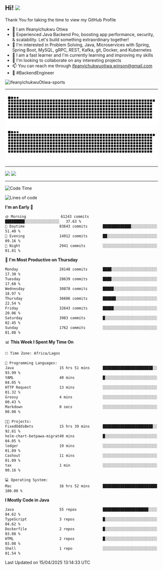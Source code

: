 <!-- BLOG-POST-LIST:START --><!-- BLOG-POST-LIST:END -->

## Hi! <img src="https://media.giphy.com/media/hvRJCLFzcasrR4ia7z/giphy.gif" width="4%"> 

Thank You for taking the time to view my GitHub Profile

- 👋 I am Ifeanyichukwu Otiwa
- 🚀 Experienced Java Backend Pro, boosting app performance, security, & scalability. Let's build something extraordinary together!
- 👀 I'm interested in Problem Solving, Java, Microservices with Spring, Spring Boot, MySQL, gRPC, REST, Kafka, git, Docker, and Kubernetes
- 🌱 I am a fast learner and I'm currently learning and improving my skills
- 💞️ I'm looking to collaborate on any interesting projects
- 📫 You can reach me through ifeanyichukwuotiwa.winson@gmail.com
- 🚀 #BackendEngineer

<p align="left" marginTop="10px"> <img src="https://komarev.com/ghpvc/?username=ifeanyichukwuOtiwa-sports&label=Profile%20views&color=0e75b6&style=for-the-badge" alt="ifeanyichukwuOtiwa-sports" /> </p>

***

<!--🐍📈SNAKEGRAPH / 🌐WEBSITE: https://github.com/Platane/snk -->
![github contribution grid snake animation](https://raw.githubusercontent.com/ifeanyichukwuOtiwa-sports/ifeanyichukwuOtiwa-sports/output/github-contribution-grid-snake-dark.svg#gh-dark-mode-only)![github contribution grid snake animation](https://raw.githubusercontent.com/ifeanyichukwuOtiwa-sports/ifeanyichukwuOtiwa-sports/output/github-contribution-grid-snake.svg#gh-light-mode-only)

***

<p float="left">
  <img float="left" src="https://github-readme-stats.vercel.app/api?username=ifeanyichukwuOtiwa-sports&count_private=true&include_all_commits=true&theme=react&show_icons=true" />
  <img float="right" src="https://github-readme-stats.vercel.app/api/top-langs/?username=ifeanyichukwuOtiwa-sports&layout=compact&show_icons=true&theme=react" /> 
</p>

***



<!--START_SECTION:waka-->
![Code Time](http://img.shields.io/badge/Code%20Time-3%2C625%20hrs%2055%20mins-blue)

![Lines of code](https://img.shields.io/badge/From%20Hello%20World%20I%27ve%20Written-46.0%20million%20lines%20of%20code-blue)

**I'm an Early 🐤** 

```text
🌞 Morning                61243 commits       █████████░░░░░░░░░░░░░░░░   37.63 % 
🌆 Daytime                83643 commits       █████████████░░░░░░░░░░░░   51.40 % 
🌃 Evening                14912 commits       ██░░░░░░░░░░░░░░░░░░░░░░░   09.16 % 
🌙 Night                  2941 commits        ░░░░░░░░░░░░░░░░░░░░░░░░░   01.81 % 
```
📅 **I'm Most Productive on Thursday** 

```text
Monday                   28148 commits       ████░░░░░░░░░░░░░░░░░░░░░   17.30 % 
Tuesday                  28639 commits       ████░░░░░░░░░░░░░░░░░░░░░   17.60 % 
Wednesday                30878 commits       █████░░░░░░░░░░░░░░░░░░░░   18.97 % 
Thursday                 36686 commits       ██████░░░░░░░░░░░░░░░░░░░   22.54 % 
Friday                   32643 commits       █████░░░░░░░░░░░░░░░░░░░░   20.06 % 
Saturday                 3983 commits        █░░░░░░░░░░░░░░░░░░░░░░░░   02.45 % 
Sunday                   1762 commits        ░░░░░░░░░░░░░░░░░░░░░░░░░   01.08 % 
```


📊 **This Week I Spent My Time On** 

```text
🕑︎ Time Zone: Africa/Lagos

💬 Programming Languages: 
Java                     15 hrs 51 mins      ███████████████████████░░   93.99 % 
YAML                     40 mins             █░░░░░░░░░░░░░░░░░░░░░░░░   04.05 % 
HTTP Request             13 mins             ░░░░░░░░░░░░░░░░░░░░░░░░░   01.32 % 
Groovy                   4 mins              ░░░░░░░░░░░░░░░░░░░░░░░░░   00.43 % 
Markdown                 0 secs              ░░░░░░░░░░░░░░░░░░░░░░░░░   00.08 % 

🐱‍💻 Projects: 
FixedOddsBets            15 hrs 39 mins      ███████████████████████░░   92.81 % 
helm-chart-betpawa-migrat40 mins             █░░░░░░░░░░░░░░░░░░░░░░░░   04.05 % 
ledger                   19 mins             ░░░░░░░░░░░░░░░░░░░░░░░░░   01.89 % 
Cashout                  11 mins             ░░░░░░░░░░░░░░░░░░░░░░░░░   01.09 % 
tax                      1 min               ░░░░░░░░░░░░░░░░░░░░░░░░░   00.16 % 

💻 Operating System: 
Mac                      16 hrs 52 mins      █████████████████████████   100.00 % 
```

**I Mostly Code in Java** 

```text
Java                     55 repos            █████████████████████░░░░   84.62 % 
TypeScript               3 repos             █░░░░░░░░░░░░░░░░░░░░░░░░   04.62 % 
Dockerfile               2 repos             █░░░░░░░░░░░░░░░░░░░░░░░░   03.08 % 
HTML                     2 repos             █░░░░░░░░░░░░░░░░░░░░░░░░   03.08 % 
Shell                    1 repo              ░░░░░░░░░░░░░░░░░░░░░░░░░   01.54 % 
```




 Last Updated on 15/04/2025 13:14:33 UTC
<!--END_SECTION:waka-->

<!--
<p align="center">
![trophy](https://github-profile-trophy.vercel.app/?username=ifeanyichukwuOtiwa-sports&theme=onedark) (https://github.com/ryo-ma/github-profile-trophy)
</p>
-->

<!---
ifeanyi-otiwa/ifeanyi-otiwa is a ✨ special ✨ repository because its `README.md` (this file) appears on your GitHub profile.
You can click the Preview link to take a look at your changes.
--->
